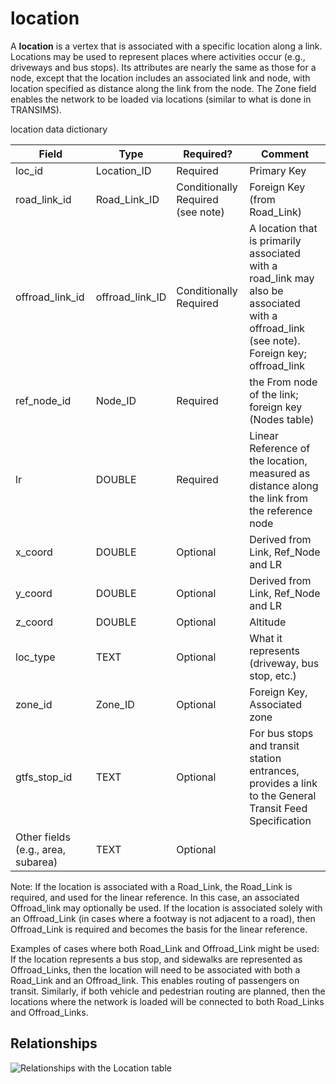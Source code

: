 #	location	

A __location__ is a vertex that is associated with a specific location along a link. Locations may be used to represent places where activities occur (e.g., driveways and bus stops). Its attributes are nearly the same as those for a node, except that the location includes an associated link and node, with location specified as distance along the link from the node. The Zone field enables the network to be loaded via locations (similar to what is done in TRANSIMS).

location data dictionary

| Field                                       | Type       | Required?                   | Comment                                                                                                                                 |
| ------------------------------------------- | ---------- | --------------------------- | --------------------------------------------------------------------------------------------------------------------------------------- |
| loc\_id | Location\_ID | Required                    | Primary Key                                                                                                                             |
| road\_link\_id                              | Road_Link\_ID   | Conditionally Required (see note) | Foreign Key (from Road\_Link)                                                                                                           |
| offroad\_link\_id                           | offroad\_link\_ID   | Conditionally Required      | A location that is primarily associated with a road\_link may also be associated with a offroad\_link (see note). Foreign key; offroad\_link |
| ref\_node_id                                  | Node\_ID | Required                    | the From node of the link; foreign key (Nodes table)                                                                                    |
| lr                                          | DOUBLE     | Required                    | Linear Reference of the location, measured as distance along the link from the reference node                                           |
| x_coord                                      | DOUBLE     | Optional                    | Derived from Link, Ref\_Node and LR                                                                                                     |
| y_coord                                      | DOUBLE     | Optional                    | Derived from Link, Ref\_Node and LR                                                                                                     |
| z_coord                                      | DOUBLE     | Optional                    | Altitude                                                                                                                                |
| loc\_type                              | TEXT       | Optional                    | What it represents (driveway, bus stop, etc.)                                                                                           |
| zone\_id                                    | Zone\_ID   | Optional                    | Foreign Key, Associated zone                                                                                                            |
| gtfs\_stop\_id                              | TEXT       | Optional                    | For bus stops and transit station entrances, provides a link to the General Transit Feed Specification                                  |
| Other fields (e.g., area, subarea)          | TEXT       | Optional                    |                                                                                                                                         |

Note: If the location is associated with a Road\_Link, the Road\_Link is
    required, and used for the linear reference. In this case, an
    associated Offroad\_link may optionally be used. If the location is
    associated solely with an Offroad\_Link (in cases where a footway is
    not adjacent to a road), then Offroad\_Link is required and becomes
    the basis for the linear reference.  

Examples of cases where both Road\_Link and Offroad\_Link might be
    used: If the location represents a bus stop, and sidewalks are
    represented as Offroad\_Links, then the location will need to be
    associated with both a Road\_Link and an Offroad\_link. This enables
    routing of passengers on transit. Similarly, if both vehicle and
    pedestrian routing are planned, then the locations where the network
    is loaded will be connected to both Road\_Links and Offroad\_Links.

## Relationships
![Relationships with the Location table](https://github.com/zephyr-data-specs/GMNS/raw/master/Images/ER_diagrams/location.png)